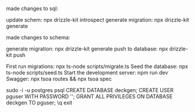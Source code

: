 made changes to sql:

update schem: npx drizzle-kit introspect
generate migration: npx drizzle-kit generate

made changes to schema:

generate migration: npx drizzle-kit generate
push to database: npx drizzle-kit push


First run migrations: npx ts-node scripts/migrate.ts
Seed the database: npx ts-node scripts/seed.ts
Start the development server: npm run dev
Swagger: npx tsoa routes && npx tsoa spec

sudo -i -u postgres
psql
CREATE DATABASE deckgen;
CREATE USER pguser WITH PASSWORD '';
GRANT ALL PRIVILEGES ON DATABASE deckgen TO pguser;
\q
exit